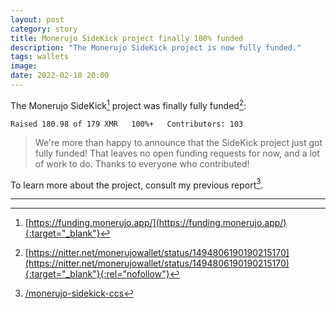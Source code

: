 ```yaml
---
layout: post
category: story
title: Monerujo SideKick project finally 100% funded
description: "The Monerujo SideKick project is now fully funded."
tags: wallets
image: 
date: 2022-02-18 20:00
---
```


The Monerujo SideKick[^1] project was finally fully funded[^2]:

```
Raised 180.98 of 179 XMR   100%+   Contributors: 103
```

> We're more than happy to announce that the SideKick project just got fully funded! That leaves no open funding requests for now, and a lot of work to do. Thanks to everyone who contributed!

To learn more about the project, consult my previous report[^3].

---

[^1]: [https://funding.monerujo.app/](https://funding.monerujo.app/){:target="_blank"}
[^2]: [https://nitter.net/monerujowallet/status/1494806190190215170](https://nitter.net/monerujowallet/status/1494806190190215170){:target="_blank"}{:rel="nofollow"}
[^3]: [/monerujo-sidekick-ccs](/monerujo-sidekick-ccs)
